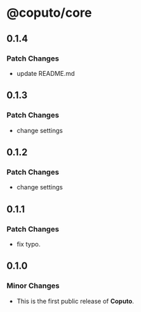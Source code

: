 # @coputo/core

## 0.1.4

### Patch Changes

- update README.md

## 0.1.3

### Patch Changes

- change settings

## 0.1.2

### Patch Changes

- change settings

## 0.1.1

### Patch Changes

- fix typo.

## 0.1.0

### Minor Changes

- This is the first public release of **Coputo**.
